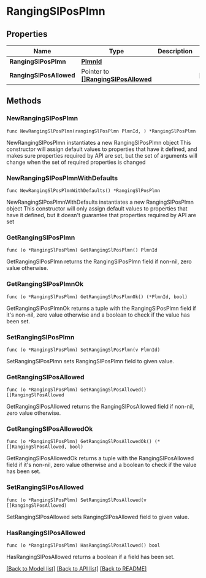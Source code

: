 # RangingSlPosPlmn

## Properties

Name | Type | Description | Notes
------------ | ------------- | ------------- | -------------
**RangingSlPosPlmn** | [**PlmnId**](PlmnId.md) |  | 
**RangingSlPosAllowed** | Pointer to [**[]RangingSlPosAllowed**](RangingSlPosAllowed.md) |  | [optional] 

## Methods

### NewRangingSlPosPlmn

`func NewRangingSlPosPlmn(rangingSlPosPlmn PlmnId, ) *RangingSlPosPlmn`

NewRangingSlPosPlmn instantiates a new RangingSlPosPlmn object
This constructor will assign default values to properties that have it defined,
and makes sure properties required by API are set, but the set of arguments
will change when the set of required properties is changed

### NewRangingSlPosPlmnWithDefaults

`func NewRangingSlPosPlmnWithDefaults() *RangingSlPosPlmn`

NewRangingSlPosPlmnWithDefaults instantiates a new RangingSlPosPlmn object
This constructor will only assign default values to properties that have it defined,
but it doesn't guarantee that properties required by API are set

### GetRangingSlPosPlmn

`func (o *RangingSlPosPlmn) GetRangingSlPosPlmn() PlmnId`

GetRangingSlPosPlmn returns the RangingSlPosPlmn field if non-nil, zero value otherwise.

### GetRangingSlPosPlmnOk

`func (o *RangingSlPosPlmn) GetRangingSlPosPlmnOk() (*PlmnId, bool)`

GetRangingSlPosPlmnOk returns a tuple with the RangingSlPosPlmn field if it's non-nil, zero value otherwise
and a boolean to check if the value has been set.

### SetRangingSlPosPlmn

`func (o *RangingSlPosPlmn) SetRangingSlPosPlmn(v PlmnId)`

SetRangingSlPosPlmn sets RangingSlPosPlmn field to given value.


### GetRangingSlPosAllowed

`func (o *RangingSlPosPlmn) GetRangingSlPosAllowed() []RangingSlPosAllowed`

GetRangingSlPosAllowed returns the RangingSlPosAllowed field if non-nil, zero value otherwise.

### GetRangingSlPosAllowedOk

`func (o *RangingSlPosPlmn) GetRangingSlPosAllowedOk() (*[]RangingSlPosAllowed, bool)`

GetRangingSlPosAllowedOk returns a tuple with the RangingSlPosAllowed field if it's non-nil, zero value otherwise
and a boolean to check if the value has been set.

### SetRangingSlPosAllowed

`func (o *RangingSlPosPlmn) SetRangingSlPosAllowed(v []RangingSlPosAllowed)`

SetRangingSlPosAllowed sets RangingSlPosAllowed field to given value.

### HasRangingSlPosAllowed

`func (o *RangingSlPosPlmn) HasRangingSlPosAllowed() bool`

HasRangingSlPosAllowed returns a boolean if a field has been set.


[[Back to Model list]](../README.md#documentation-for-models) [[Back to API list]](../README.md#documentation-for-api-endpoints) [[Back to README]](../README.md)


